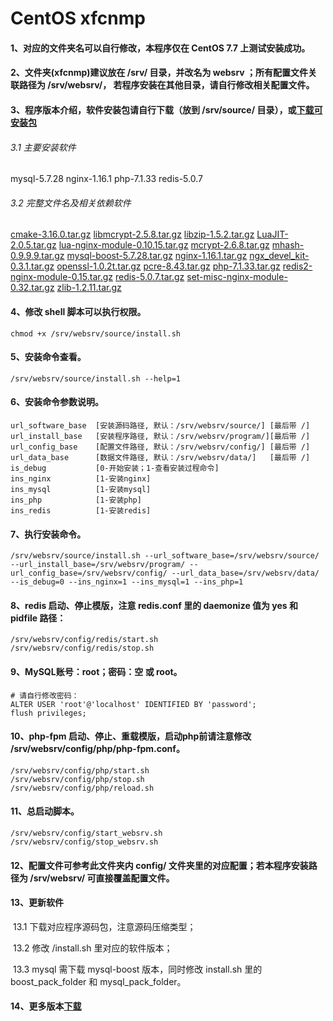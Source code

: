 # CentOS xfcnmp

#### 1、对应的文件夹名可以自行修改，本程序仅在 CentOS 7.7 上测试安装成功。

#### 2、文件夹(xfcnmp)建议放在 /srv/ 目录，并改名为 websrv ；所有配置文件关联路径为 /srv/websrv/， 若程序安装在其他目录，请自行修改相关配置文件。

#### 3、程序版本介绍，软件安装包请自行下载（放到 /srv/source/ 目录），或[下载可安装包](https://pan.baidu.com/s/1i5PA2yT)

###### 3.1 主要安装软件

mysql-5.7.28
nginx-1.16.1
php-7.1.33
redis-5.0.7

###### 3.2 完整文件名及相关依赖软件

[cmake-3.16.0.tar.gz](https://cmake.org/download/)
[libmcrypt-2.5.8.tar.gz](https://nchc.dl.sourceforge.net/project/mcrypt/Libmcrypt/2.5.8/libmcrypt-2.5.8.tar.gz)
[libzip-1.5.2.tar.gz](https://libzip.org/download/libzip-1.5.2.tar.gz)
[LuaJIT-2.0.5.tar.gz](https://github.com/LuaJIT/LuaJIT)
[lua-nginx-module-0.10.15.tar.gz](https://github.com/openresty/lua-nginx-module)
[mcrypt-2.6.8.tar.gz](https://nchc.dl.sourceforge.net/project/mcrypt/MCrypt/2.6.8/mcrypt-2.6.8.tar.gz)
[mhash-0.9.9.9.tar.gz](https://nchc.dl.sourceforge.net/project/mhash/mhash/0.9.9.9/mhash-0.9.9.9.tar.gz)
[mysql-boost-5.7.28.tar.gz](https://cdn.mysql.com//Downloads/MySQL-5.7/mysql-boost-5.7.28.tar.gz)
[nginx-1.16.1.tar.gz](http://nginx.org/download/nginx-1.16.1.tar.gz)
[ngx_devel_kit-0.3.1.tar.gz](https://github.com/simplresty/ngx_devel_kit)
[openssl-1.0.2t.tar.gz](https://www.openssl.org/source/openssl-1.0.2t.tar.gz)
[pcre-8.43.tar.gz](https://ftp.pcre.org/pub/pcre/pcre-8.43.tar.gz)
[php-7.1.33.tar.gz](https://www.php.net/downloads.php)
[redis2-nginx-module-0.15.tar.gz](https://github.com/openresty/redis2-nginx-module)
[redis-5.0.7.tar.gz](http://download.redis.io/releases/redis-5.0.7.tar.gz)
[set-misc-nginx-module-0.32.tar.gz](https://github.com/openresty/set-misc-nginx-module)
[zlib-1.2.11.tar.gz](http://www.zlib.net/zlib-1.2.11.tar.gz)

#### 4、修改 shell 脚本可以执行权限。
```shell
chmod +x /srv/websrv/source/install.sh
```
#### 5、安装命令查看。

```shell
/srv/websrv/source/install.sh --help=1
```

#### 6、安装命令参数说明。

```shell
url_software_base  [安装源码路径, 默认：/srv/websrv/source/] [最后带 /]
url_install_base   [安装程序路径, 默认：/srv/websrv/program/][最后带 /]
url_config_base    [配置文件路径, 默认：/srv/websrv/config/] [最后带 /]
url_data_base      [数据文件路径, 默认：/srv/websrv/data/]   [最后带 /]
is_debug           [0-开始安装；1-查看安装过程命令]
ins_nginx          [1-安装nginx]
ins_mysql          [1-安装mysql]
ins_php            [1-安装php]
ins_redis          [1-安装redis]
```

#### 7、执行安装命令。
   ```shell
/srv/websrv/source/install.sh --url_software_base=/srv/websrv/source/ --url_install_base=/srv/websrv/program/ --url_config_base=/srv/websrv/config/ --url_data_base=/srv/websrv/data/ --is_debug=0 --ins_nginx=1 --ins_mysql=1 --ins_php=1
   ```

#### 8、redis 启动、停止模版，注意 redis.conf 里的 daemonize 值为 yes 和 pidfile 路径：
   ```
/srv/websrv/config/redis/start.sh
/srv/websrv/config/redis/stop.sh
   ```

#### 9、MySQL账号：root；密码：空 或 root。

```shell
# 请自行修改密码：
ALTER USER 'root'@'localhost' IDENTIFIED BY 'password';
flush privileges;
```

#### 10、php-fpm 启动、停止、重载模版，启动php前请注意修改 /srv/websrv/config/php/php-fpm.conf。

```shell
/srv/websrv/config/php/start.sh
/srv/websrv/config/php/stop.sh
/srv/websrv/config/php/reload.sh
```

#### 11、总启动脚本。

```
/srv/websrv/config/start_websrv.sh
/srv/websrv/config/stop_websrv.sh
```

#### 12、配置文件可参考此文件夹内 config/ 文件夹里的对应配置；若本程序安装路径为 /srv/websrv/ 可直接覆盖配置文件。

#### 13、更新软件
​    13.1 下载对应程序源码包，注意源码压缩类型；

​    13.2 修改 /install.sh 里对应的软件版本；

​    13.3 mysql 需下载 mysql-boost 版本，同时修改 install.sh 里的 boost_pack_folder 和 mysql_pack_folder。

#### 14、更多版本[下载](https://pan.baidu.com/s/1i5PA2yT)

